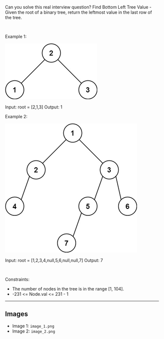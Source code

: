 Can you solve this real interview question? Find Bottom Left Tree Value - Given the root of a binary tree, return the leftmost value in the last row of the tree.

 

Example 1:

![Example 1](./image_1.png)


Input: root = [2,1,3]
Output: 1


Example 2:

![Example 2](./image_2.png)


Input: root = [1,2,3,4,null,5,6,null,null,7]
Output: 7


 

Constraints:

 * The number of nodes in the tree is in the range [1, 104].
 * -231 <= Node.val <= 231 - 1

---

## Images

- Image 1: `image_1.png`
- Image 2: `image_2.png`
